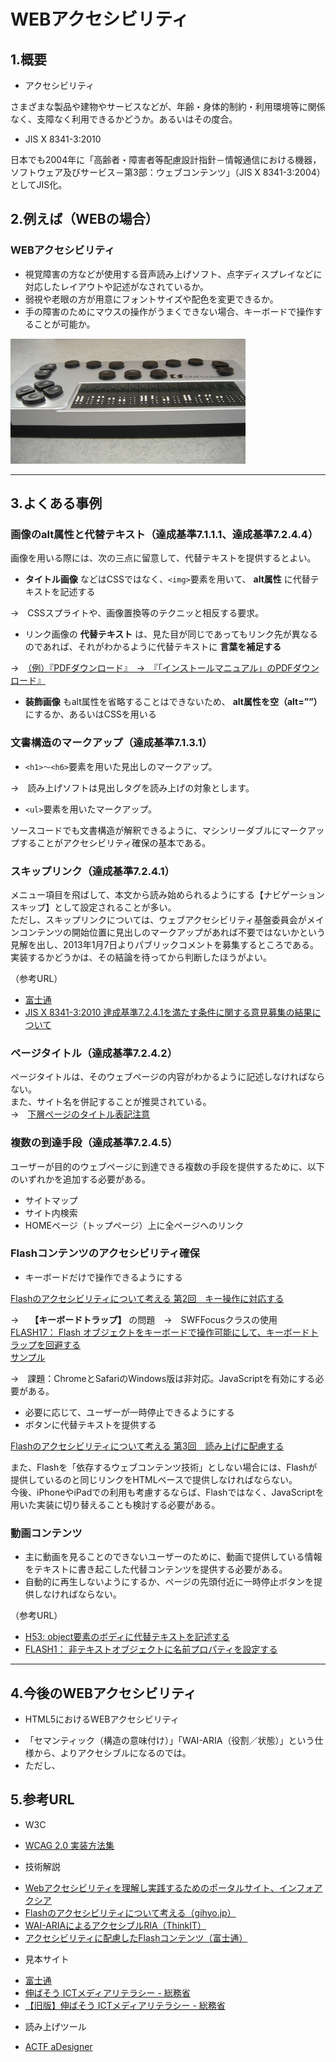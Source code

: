 ﻿# WEBアクセシビリティ


## 1.概要
 - アクセシビリティ
 
 さまざまな製品や建物やサービスなどが、年齢・身体的制約・利用環境等に関係なく、支障なく利用できるかどうか。あるいはその度合。
 
 - JIS X 8341-3:2010  
 
 日本でも2004年に「高齢者・障害者等配慮設計指針－情報通信における機器，ソフトウェア及びサービス－第3部：ウェブコンテンツ」（JIS X 8341-3:2004）としてJIS化。

## 2.例えば（WEBの場合）

### WEBアクセシビリティ

 - 視覚障害の方などが使用する音声読み上げソフト、点字ディスプレイなどに対応したレイアウトや記述がなされているか。
 - 弱視や老眼の方が用意にフォントサイズや配色を変更できるか。
 - 手の障害のためにマウスの操作がうまくできない場合、キーボードで操作することが可能か。

![点字ディスプレイ](./img/braille_display.jpg)

---

## 3.よくある事例

### 画像のalt属性と代替テキスト（達成基準7.1.1.1、達成基準7.2.4.4）
画像を用いる際には、次の三点に留意して、代替テキストを提供するとよい。
 -  __タイトル画像__ などはCSSではなく、`<img>`要素を用いて、 __alt属性__ に代替テキストを記述する
 
 →　CSSスプライトや、画像置換等のテクニッと相反する要求。
 
 - リンク画像の __代替テキスト__ は、見た目が同じであってもリンク先が異なるのであれば、それがわかるように代替テキストに __言葉を補足する__
 
 →　[（例）『PDFダウンロード』　→　『「インストールマニュアル」のPDFダウンロード』](http://www.soumu.go.jp/ict-media/worksheet/)
 
 -  __装飾画像__ もalt属性を省略することはできないため、 __alt属性を空（alt=””）__ にするか、あるいはCSSを用いる 


### 文書構造のマークアップ（達成基準7.1.3.1）
 - `<h1>～<h6>`要素を用いた見出しのマークアップ。
 
 →　読み上げソフトは見出しタグを読み上げの対象とします。
 
 - `<ul>`要素を用いたマークアップ。

ソースコードでも文書構造が解釈できるように、マシンリーダブルにマークアップすることがアクセシビリティ確保の基本である。 

### スキップリンク（達成基準7.2.4.1） 
メニュー項目を飛ばして、本文から読み始められるようにする【ナビゲーションスキップ】として設定されることが多い。  
ただし、スキップリンクについては、ウェブアクセシビリティ基盤委員会がメインコンテンツの開始位置に見出しのマークアップがあれば不要ではないかという見解を出し、2013年1月7日よりパブリックコメントを募集するところである。実装するかどうかは、その結論を待ってから判断したほうがよい。 

（参考URL）
 * [富士通](http://pr.fujitsu.com/jp/news/2011/07/8.html)
 * [JIS X 8341-3:2010 達成基準7.2.4.1を満たす条件に関する意見募集の結果について](http://www.waic.jp/news/20130422.html)

### ページタイトル（達成基準7.2.4.2）
ページタイトルは、そのウェブページの内容がわかるように記述しなければならない。  
また、サイト名を併記することが推奨されている。  
 →　[下層ページのタイトル表記注意](http://www.soumu.go.jp/ict-media/internet/01.html)

### 複数の到達手段（達成基準7.2.4.5）
ユーザーが目的のウェブページに到達できる複数の手段を提供するために、以下のいずれかを追加する必要がある。
 * サイトマップ
 * サイト内検索
 * HOMEページ（トップページ）上に全ページへのリンク 

### Flashコンテンツのアクセシビリティ確保
 * キーボードだけで操作できるようにする
 
 [Flashのアクセシビリティについて考える 第2回　キー操作に対応する](http://gihyo.jp/design/serial/01/flash_accessibility/0002)
 
 →　 __【キーボードトラップ】__ の問題　→　SWFFocusクラスの使用  
 [FLASH17： Flash オブジェクトをキーボードで操作可能にして、キーボードトラップを回避する](http://waic.jp/docs/WCAG-TECHS/FLASH17.html)  
 [サンプル](http://test.flak.jp/amasaki/swffocus/)
 
 →　課題：ChromeとSafariのWindows版は非対応。JavaScriptを有効にする必要がある。
 
 * 必要に応じて、ユーザーが一時停止できるようにする 
 * ボタンに代替テキストを提供する
 
 [Flashのアクセシビリティについて考える 第3回　読み上げに配慮する](http://gihyo.jp/design/serial/01/flash_accessibility/0003)

また、Flashを「依存するウェブコンテンツ技術」としない場合には、Flashが提供しているのと同じリンクをHTMLベースで提供しなければならない。  
今後、iPhoneやiPadでの利用も考慮するならば、Flashではなく、JavaScriptを用いた実装に切り替えることも検討する必要がある。  

### 動画コンテンツ 
 * 主に動画を見ることのできないユーザーのために、動画で提供している情報をテキストに書き起こした代替コンテンツを提供する必要がある。
 * 自動的に再生しないようにするか、ページの先頭付近に一時停止ボタンを提供しなければならない。

（参考URL）
 * [H53: object要素のボディに代替テキストを記述する](http://waic.jp/docs/WCAG-TECHS/H53.html)
 * [FLASH1： 非テキストオブジェクトに名前プロパティを設定する](http://waic.jp/docs/WCAG-TECHS/FLASH1.html)

---
## 4.今後のWEBアクセシビリティ
 - HTML5におけるWEBアクセシビリティ
 
 * 「セマンティック（構造の意味付け）」「WAI-ARIA（役割／状態）」という仕様から、よりアクセシブルになるのでは。  
 * ただし、


## 5.参考URL
 - W3C
  * [WCAG 2.0 実装方法集](http://waic.jp/docs/WCAG-TECHS/Overview.html#contents)
 - 技術解説
  * [Webアクセシビリティを理解し実践するためのポータルサイト、インフォアクシア](http://www.infoaxia.com/)
  * [Flashのアクセシビリティについて考える（gihyo.jp）](http://gihyo.jp/design/serial/01/flash_accessibility)
  * [WAI-ARIAによるアクセシブルRIA（ThinkIT）](http://thinkit.co.jp/book/2008/08/27/161)
  * [アクセシビリティに配慮したFlashコンテンツ（富士通）](http://jp.fujitsu.com/accessibility/casestudy/pdpflash/)
 - 見本サイト
  * [富士通](http://pr.fujitsu.com/jp/news/2011/07/8.html)
  * [伸ばそう ICTメディアリテラシー - 総務省](http://www.soumu.go.jp/ict-media/)
  * [【旧版】伸ばそう ICTメディアリテラシー - 総務省](http://test.flak.jp/amasaki/ict_old/)
 - 読み上げツール
  * [ACTF aDesigner](http://www.eclipse.org/actf/downloads/tools/aDesigner/index.php)
